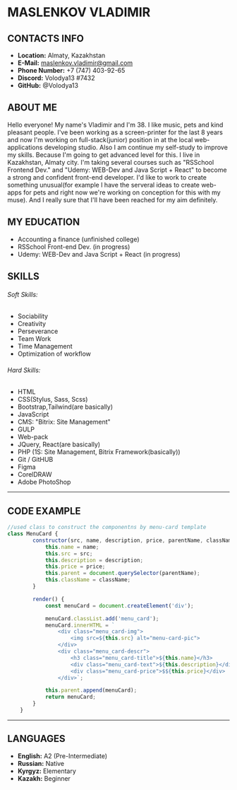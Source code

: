 # MASLENKOV  VLADIMIR

## CONTACTS INFO
* __Location:__ Almaty, Kazakhstan
* __E-Mail:__ maslenkov.vladimir@gmail.com
* __Phone Number:__ +7 (747) 403-92-65
* __Discord:__ Volodya13 #7432
* __GitHub:__ @Volodya13
  

## ABOUT ME
Hello everyone! My name's Vladimir and I'm 38. I like music, pets and kind pleasant people. I've been   working as a screen-printer for the last 8 years and now I'm working on full-stack(junior) position in at the local web-applications developing studio. Also I am continue my self-study to improve my skills. Because I'm going to get advanced level for this. I live in Kazakhstan, Almaty city. I'm taking several courses such as "RSSchool Frontend Dev." and "Udemy: WEB-Dev and Java Script + React" to become a strong and confident front-end developer. I'd like to work to create something unusual(for example I have the serveral ideas to create web-apps for pets and right now we're working on conception for this with my muse). And I really sure that I'll have been reached for my aim definitely.

## MY EDUCATION
* Accounting a finance (unfinished college)
* RSSchool Front-end Dev. (in progress)
* Udemy: WEB-Dev and Java Script + React (in progress)

## SKILLS
###### Soft Skills:
* Sociability
* Creativity
* Perseverance
* Team Work
* Time Management
* Optimization of workflow
###### Hard Skills:
* HTML
* CSS(Stylus, Sass, Scss)
* Bootstrap,Tailwind(are basically)
* JavaScript
* CMS: "Bitrix: Site Management"
* GULP
* Web-pack
* JQuery, React(are basically)
* PHP (1S: Site Management, Bitrix Framework(basically))
* Git / GitHUB
* Figma
* CorelDRAW
* Adobe PhotoShop
---
## CODE EXAMPLE
```JavaScript
//used class to construct the componentns by menu-card template
class MenuCard {
        constructor(src, name, description, price, parentName, className) {
            this.name = name;
            this.src = src;
            this.description = description;
            this.price = price;
            this.parent = document.querySelector(parentName);
            this.className = className;
        }

        render() {
            const menuCard = document.createElement('div');

            menuCard.classList.add('menu_card');
            menuCard.innerHTML = `
                <div class="menu_card-img">
                    <img src=${this.src} alt="menu-card-pic">
                </div>
                <div class="menu_card-descr">
                    <h3 class="menu_card-title">${this.name}</h3>
                    <div class="menu_card-text">${this.description}</div>
                    <div class="menu_card-price">$${this.price}</div>
                </div>`;

            this.parent.append(menuCard);
            return menuCard;
        }
    }
```
---
## LANGUAGES
* __English:__ A2 (Pre-Intermediate)
* __Russian:__ Native
* __Kyrgyz:__ Elementary
* __Kazakh:__ Beginner
